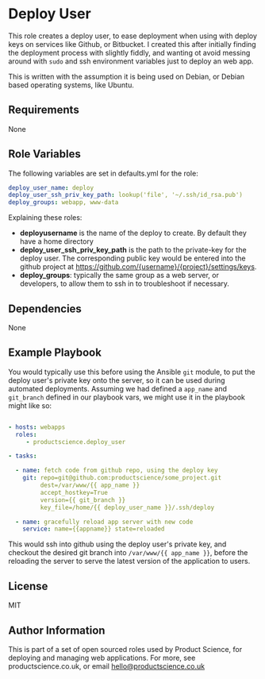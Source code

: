 Deploy User
========

This role creates a deploy user, to ease deployment when using with deploy keys on services like Github, or Bitbucket. I created this after initially finding the deployment process with slightly fiddly, and wanting ot avoid messing around with `sudo` and ssh environment variables just to deploy an web app.

This is written with the assumption it is being used on Debian, or Debian based operating systems, like Ubuntu.

Requirements
------------

None

Role Variables
--------------

The following variables are set in defaults.yml for the role:

```yaml
deploy_user_name: deploy
deploy_user_ssh_priv_key_path: lookup('file', '~/.ssh/id_rsa.pub')
deploy_groups: webapp, www-data
```

Explaining these roles:

- **deployusername** is the name of the deploy to create. By default they have a home directory
- **deploy_user_ssh_priv_key_path** is the path to the private-key for the deploy user. The corresponding public key would be entered into the github project at https://github.com/{username}/{project}/settings/keys.
- **deploy_groups**: typically the same group as a web server, or developers, to allow them to ssh in to troubleshoot if necessary.


Dependencies
------------

None

Example Playbook
-------------------------

You would typically use this before using the Ansible `git` module, to put the deploy user's private key onto the server, so it can be used during automated deployments. Assuming we had defined a `app_name` and `git_branch` defined in our playbook vars, we might use it in the playbook might like so:

```yaml

- hosts: webapps
  roles:
     - productscience.deploy_user

- tasks:

  - name: fetch code from github repo, using the deploy key
    git: repo=git@github.com:productscience/some_project.git
         dest=/var/www/{{ app_name }}
         accept_hostkey=True
         version={{ git_branch }}
         key_file=/home/{{ deploy_user_name }}/.ssh/deploy

  - name: gracefully reload app server with new code
    service: name={{appname}} state=reloaded

```

This would ssh into github using the deploy user's private key, and checkout the desired git branch into `/var/www/{{ app_name }}`, before the reloading the server to serve the latest version of the application to users.


License
-------

MIT

Author Information
------------------

This is part of a set of open sourced roles used by Product Science, for deploying and managing web applications. For more, see productscience.co.uk, or email hello@productscience.co.uk
